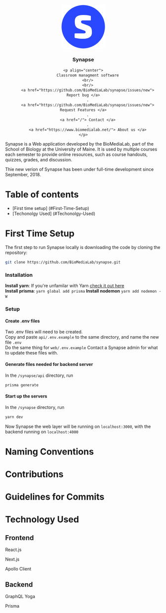 <div align="center">
    <img src="./web/static/synapse-icon@2x.png" alt="synapse logo">
    <h3>Synapse</h3>

    <p align="center">
        Classroom managment software
        <br/>
        <br/>
        <a href="https://github.com/BioMediaLab/synapse/issues/new"> Report bug </a>
        .
        <a href="https://github.com/BioMediaLab/synapse/issues/new"> Request Features </a>
        .
        <a href="/"> Contact </a>
        .
        <a href="https://www.biomedialab.net/"> About us </a>
    </p>
</div>

Synapse is a Web application developed by the BioMediaLab, part of the School of Biology at the University of Maine. It is used by multiple courses each semester to provide online resources, such as course handouts, quizzes, grades, and discussion.

Thie new verion of Synapse has been under full-time development since September, 2018.

# Table of contents

- [First time setup] (#First-Time-Setup)
- [Techonolgy Used] (#Techonolgy-Used)


# First Time Setup

The first step to run Synapse locally is downloading the code by cloning the repository:

```sh
git clone https://github.com/BioMediaLab/synapse.git
```

### Installation

**Install yarn**: If you're unfamilar with Yarn [check it out here](https://yarnpkg.com/en/)   
**Install prisma**: `yarn global add prisma`
**Install nodemon** `yarn add nodemon -W`

### Setup

#### Create .env files

Two .env files will need to be created.  
Copy and paste `api/.env.example` to the same directory, and name the new file `.env`  
Do the same thing for `web/.env.example`
Contact a Synapse admin for what to update these files with.

#### Generate files needed for backend server

In the `/synapse/api` directory, run

```sh
prisma generate
```

#### Start up the servers

In the `/synapse` directory, run

```sh
yarn dev
```

Now Synapse the web layer will be running on `localhost:3000`, with the backend running on `localhost:4000`


# Naming Conventions

# Contributions

# Guidelines for Commits

# Technology Used

## Frontend

React.js

Next.js 

Apollo Client

## Backend

GraphQL Yoga

Prisma
